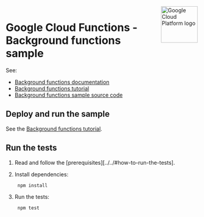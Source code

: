 <img src="https://avatars2.githubusercontent.com/u/2810941?v=3&s=96" alt="Google Cloud Platform logo" title="Google Cloud Platform" align="right" height="96" width="96"/>

# Google Cloud Functions - Background functions sample

See:

* [Background functions documentation][docs]
* [Background functions tutorial][tutorial]
* [Background functions sample source code][code]

[docs]: https://cloud.google.com/functions/docs/writing/background
[tutorial]: https://cloud.google.com/functions/docs/tutorials/background
[code]: index.js

## Deploy and run the sample

See the [Background functions tutorial][tutorial].

## Run the tests

1. Read and follow the [prerequisites][../../#how-to-run-the-tests].

1. Install dependencies:

        npm install

1. Run the tests:

        npm test

